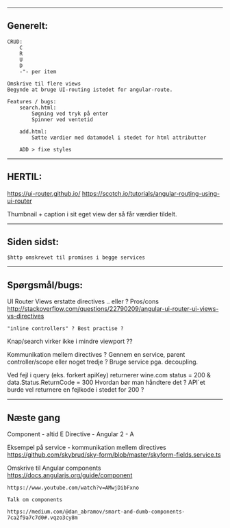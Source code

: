 ----------------
Generelt:
----------------
	CRUD:
		C
		R
		U
		D
		-"- per item
		
	Omskrive til flere views
	Begynde at bruge UI-routing istedet for angular-route.

	Features / bugs:	
		search.html:
			Søgning ved tryk på enter
			Spinner ved ventetid
			
		add.html:
			Sætte værdier med datamodel i stedet for html attributter
		
		ADD > fixe styles 
			

----------------			
HERTIL:
----------------
https://ui-router.github.io/
https://scotch.io/tutorials/angular-routing-using-ui-router

Thumbnail + caption i sit eget view der så får værdier tildelt.
	
----------------
Siden sidst:
----------------
	$http omskrevet til promises i begge services


----------------
Spørgsmål/bugs:
----------------
UI Router
	Views erstatte directives .. eller ?
		Pros/cons
		http://stackoverflow.com/questions/22790209/angular-ui-router-ui-views-vs-directives
		
	"inline controllers" ? Best practise ?
		
Knap/search virker ikke i mindre viewport ?? 

Kommunikation mellem directives ?
	Gennem en service, parent controller/scope eller noget tredje ?
	Bruge service pga. decoupling.

Ved fejl i query (eks. forkert apiKey) returnerer wine.com status = 200 & data.Status.ReturnCode = 300
	Hvordan bør man håndtere det ?
	API´et burde vel returnere en fejlkode i stedet for 200 ?

----------------
Næste gang
----------------
Component - altid E
Directive - Angular 2 - A

Eksempel på service - kommunikation mellem directives
https://github.com/skybrud/sky-form/blob/master/skyform-fields.service.ts


Omskrive til Angular components
	https://docs.angularjs.org/guide/component
	
	https://www.youtube.com/watch?v=AMwjDibFxno
	
	Talk om components
	
	https://medium.com/@dan_abramov/smart-and-dumb-components-7ca2f9a7c7d0#.vqzo3cy8m

